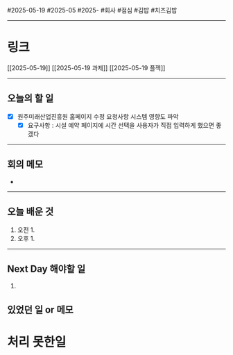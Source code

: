 #2025-05-19 #2025-05 #2025- 
#회사 #점심 #김밥 #치즈김밥

------
# 링크 
[[2025-05-19]]
[[2025-05-19 과제]]
[[2025-05-19 플젝]]

---
## 오늘의 할 일
- [x] 원주미래산업진흥원 홈페이지 수정 요청사항 시스템 영향도 파악 
    - [x] 요구사항 : 시설 예약 페이지에 시간 선택을 사용자가 직접 입력하게 했으면 좋겠다
---
## 회의 메모
- 
---
## 오늘 배운 것
1. 오전
    1. 
2. 오후
    1. 
---
## Next Day 해야할 일
1. 


## 있었던 일 or 메모


# 처리 못한일
